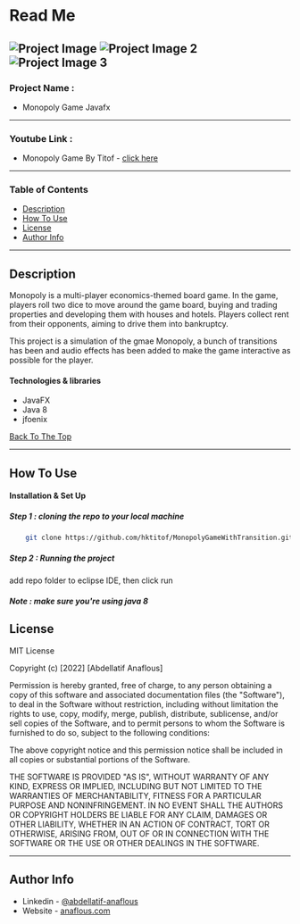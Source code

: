 # Read Me



![Project Image](https://user-images.githubusercontent.com/62770500/193131263-e5409ede-8ac8-47fb-85d7-6c2d425eec1e.png)
![Project Image 2](https://user-images.githubusercontent.com/62770500/193134373-fe387a6e-3608-41d8-9f83-9b24bbd92f11.png)
![Project Image 3](https://user-images.githubusercontent.com/62770500/193134706-8c43e931-4ba6-49ea-9b13-18c323b79803.png)
---

### Project Name :

- Monopoly Game Javafx

---

### Youtube Link :

- Monopoly Game By Titof - [click here]( https://www.youtube.com/watch?v=5mN5ZvnAKk8&ab_channel=TitofAbdellatifANFLOUS)

---

### Table of Contents


- [Description](#description)
- [How To Use](#how-to-use)
- [License](#license)
- [Author Info](#author-info)

---

## Description

Monopoly is a multi-player economics-themed board game. In the game, players roll two dice to move around the game board, buying and trading properties and developing them with houses and hotels. Players collect rent from their opponents, aiming to drive them into bankruptcy.

This project is a simulation of the gmae Monopoly, a bunch of transitions has been and audio effects has been added to make the game  interactive as possible for the player.


#### Technologies & libraries

- JavaFX
- Java 8
- jfoenix

[Back To The Top](#read-me-template)

---

## How To Use

#### Installation & Set Up
##### Step 1 : cloning the repo to your local machine

```sh
    git clone https://github.com/hktitof/MonopolyGameWithTransition.git
```

##### Step 2 : Running the project 
add repo folder to eclipse IDE, then click run

##### Note : make sure you're using java 8



## License

MIT License

Copyright (c) [2022] [Abdellatif Anaflous]

Permission is hereby granted, free of charge, to any person obtaining a copy
of this software and associated documentation files (the "Software"), to deal
in the Software without restriction, including without limitation the rights
to use, copy, modify, merge, publish, distribute, sublicense, and/or sell
copies of the Software, and to permit persons to whom the Software is
furnished to do so, subject to the following conditions:

The above copyright notice and this permission notice shall be included in all
copies or substantial portions of the Software.

THE SOFTWARE IS PROVIDED "AS IS", WITHOUT WARRANTY OF ANY KIND, EXPRESS OR
IMPLIED, INCLUDING BUT NOT LIMITED TO THE WARRANTIES OF MERCHANTABILITY,
FITNESS FOR A PARTICULAR PURPOSE AND NONINFRINGEMENT. IN NO EVENT SHALL THE
AUTHORS OR COPYRIGHT HOLDERS BE LIABLE FOR ANY CLAIM, DAMAGES OR OTHER
LIABILITY, WHETHER IN AN ACTION OF CONTRACT, TORT OR OTHERWISE, ARISING FROM,
OUT OF OR IN CONNECTION WITH THE SOFTWARE OR THE USE OR OTHER DEALINGS IN THE
SOFTWARE.



---

## Author Info

- Linkedin - [@abdellatif-anaflous](https://www.linkedin.com/in/abdellatif-anaflous/)
- Website - [anaflous.com](https://anaflous.com)


